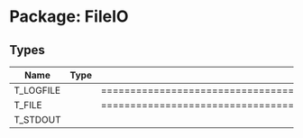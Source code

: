 # Package: FileIO

## Types

| Name      | Type | Description                                                                 |
| --------- | ---- | --------------------------------------------------------------------------- |
| T_LOGFILE |      | =========================================================================== |
| T_FILE    |      | =========================================================================== |
| T_STDOUT  |      |                                                                             |
